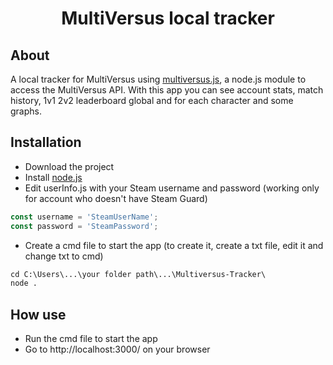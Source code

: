 <h1 align="center">
	MultiVersus local tracker
</h1>

## About

A local tracker for MultiVersus using [multiversus.js](https://github.com/ElijahPepe/multiversus.js), a node.js module to access the MultiVersus API.
With this app you can see account stats, match history, 1v1 2v2 leaderboard global and for each character and some graphs.

## Installation

- Download the project
- Install [node.js](https://nodejs.org/en/)
- Edit userInfo.js with your Steam username and password (working only for account who doesn't have Steam Guard)
```js
const username = 'SteamUserName';
const password = 'SteamPassword';
```
- Create a cmd file to start the app (to create it, create a txt file, edit it and change txt to cmd)
```txt
cd C:\Users\...\your folder path\...\Multiversus-Tracker\
node .
```

## How use

- Run the cmd file to start the app
- Go to http://localhost:3000/ on your browser
